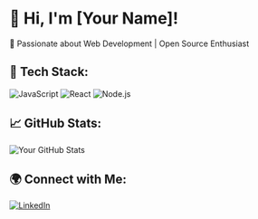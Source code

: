 # 👋 Hi, I'm [Your Name]!
🚀 Passionate about Web Development | Open Source Enthusiast

## 🔧 Tech Stack:
![JavaScript](https://img.shields.io/badge/JavaScript-F7DF1E?style=for-the-badge&logo=javascript&logoColor=black)
![React](https://img.shields.io/badge/React-20232A?style=for-the-badge&logo=react&logoColor=61DAFB)
![Node.js](https://img.shields.io/badge/Node.js-43853D?style=for-the-badge&logo=node.js&logoColor=white)

## 📈 GitHub Stats:
![Your GitHub Stats](https://github-readme-stats.vercel.app/api?username=your-github-username&show_icons=true&theme=radical)

## 🌍 Connect with Me:
[![LinkedIn](https://img.shields.io/badge/LinkedIn-0077B5?style=for-the-badge&logo=linkedin&logoColor=white)](https://www.linkedin.com/in/your-profile)
